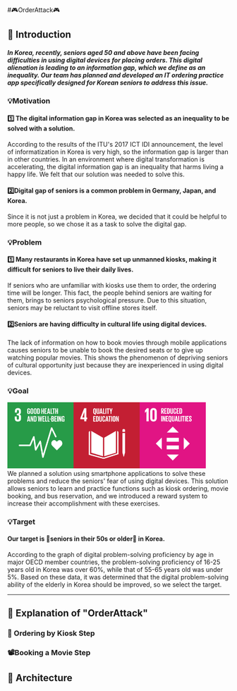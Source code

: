  #🎮OrderAttack🎮
 ## 🔔 Introduction
##### In Korea, recently, seniors aged 50 and above have been facing difficulties in using digital devices for placing orders. This digital alienation is leading to an information gap, which we define as an inequality. Our team has planned and developed an IT ordering practice app specifically designed for Korean seniors to address this issue.

### 💡Motivation
#### 1️⃣ The digital information gap in Korea was selected as an inequality to be solved with a solution. 
According to the results of the ITU's 2017 ICT IDI announcement,  the level of informatization in Korea is very high, so the information gap is larger than in other countries. In an environment where digital transformation is accelerating, the digital information gap is an inequality that harms living a happy life. We felt that our solution was needed to solve this.

#### 2️⃣Digital gap of seniors is a common problem in Germany, Japan, and Korea. 
Since it is not just a problem in Korea, we decided that it could be helpful to more people, so we chose it as a task to solve the digital gap.

### 💡Problem
 #### 1️⃣ Many restaurants in Korea have set up unmanned kiosks, making it difficult for seniors to live their daily lives.
 If seniors who are unfamiliar with kiosks use them to order, the ordering time will be longer. This fact, the people behind seniors are waiting for them, brings to seniors psychological pressure. Due to this situation, seniors may be reluctant to visit offline stores itself. 

  #### 2️⃣Seniors are having difficulty in cultural life using digital devices. 
  The lack of information on how to book movies through mobile applications causes seniors to be unable to book the desired seats or to give up watching popular movies. This shows the phenomenon of depriving seniors of cultural opportunity just because they are inexperienced in using digital devices.
  
### 💡Goal
<img width="150" alt="target" src="https://github.com/leeinsunny/OrderAttack/blob/main/3.png"><img width="150" alt="target" src="https://github.com/leeinsunny/OrderAttack/blob/main/4.png"><img width="150" alt="target" src="https://github.com/leeinsunny/OrderAttack/blob/main/10.png">
  <br> We planned a solution using smartphone applications to solve these problems and reduce the seniors' fear of using digital devices. This solution allows seniors to learn and practice functions such as kiosk ordering, movie booking, and bus reservation, and we introduced a reward system to increase their accomplishment  with these exercises.


### 💡Target
#### Our target is 🎎seniors in their 50s or older🎎 in Korea. 
According to the graph of digital problem-solving proficiency by age in major OECD member countries, the problem-solving proficiency of 16-25 years old in Korea was over 60%, while that of 55-65 years old was under 5%. Based on these data, it was determined that the digital problem-solving ability of the elderly in Korea should be improved, so we select the target.

---

## 🔔 Explanation of "OrderAttack"
### 🍔 Ordering by Kiosk Step

### 📽Booking a Movie Step

## 🔔 Architecture

